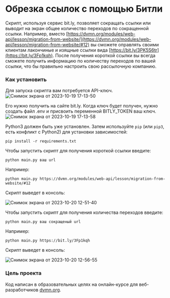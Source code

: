 # Обрезка ссылок с помощью Битли

Скрипт, используя сервис bit.ly, позволяет сокращать ссылки или выводит на экран общее количество переходов по сокращенной ссылки. Например, вместо [https://dvmn.org/modules/web-api/lesson/migration-from-website/](https://dvmn.org/modules/web-api/lesson/migration-from-website/#12) вы сможете оправлять своими клиентам лакончиные и изящные ссылки вида [https://bit.ly/3PK5S6tr](https://bit.ly/3Fp1kqh). После получения короткой ссылки вы всегда сможете получить информацию по количеству переходов по вашей ссылки, что бы правильно настроить свою рассылочную компанию.

### Как установить

Для запуска скрипта вам потребуется API-ключ.  
![Снимок экрана от 2023-10-19 17-13-50](https://github.com/univernik77/Bitly/assets/146747152/585b6f2d-6562-43fb-8340-e4f641d3cf47)


Его нужно получить на сайте bit.ly. Когда ключ будет получен, нужно создать файл .env и присвоить переменной BITLY_TOKEN ваш ключ.  
![Снимок экрана от 2023-10-19 17-13-58](https://github.com/univernik77/Bitly/assets/146747152/865bc3d2-7581-457f-b799-905414c2def2)



Python3 должен быть уже установлен. 
Затем используйте `pip` (или `pip3`, есть конфликт с Python2) для установки зависимостей:
```
pip install -r requirements.txt
```
Чтобы запустить скрипт для получения короткой ссылки введите:
```
python main.py ваш url 
```
Например:
```
python main.py https://dvmn.org/modules/web-api/lesson/migration-from-website/#12
```
Скрипт выведет в консоль:  

![Снимок экрана от 2023-10-20 12-51-40](https://github.com/univernik77/Bitly/assets/146747152/deb4e7ca-b635-4d1f-84f3-edddcfaef9e0)  

Чтобы запустить скрипт для получения количества переходов введите:  
```
python main.py ваш сокращеный url
```
Например:  
```
python main.py https://bit.ly/3Fp1kqh
```
Скрипт выведет в консоль:  


![Снимок экрана от 2023-10-20 12-56-55](https://github.com/univernik77/Bitly/assets/146747152/660f92c7-f949-4b71-8f96-afec4d6756fe)

### Цель проекта

Код написан в образовательных целях на онлайн-курсе для веб-разработчиков [dvmn.org](https://dvmn.org/).
